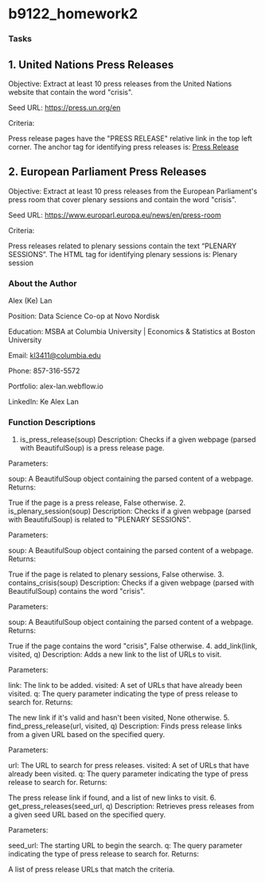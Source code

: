 # b9122_homework2

### Tasks
## 1. United Nations Press Releases
Objective: Extract at least 10 press releases from the United Nations website that contain the word "crisis".

Seed URL: https://press.un.org/en

Criteria:

Press release pages have the "PRESS RELEASE" relative link in the top left corner.
The anchor tag for identifying press releases is: <a href="/en/press-release" hreflang="en">Press Release</a>

## 2. European Parliament Press Releases
Objective: Extract at least 10 press releases from the European Parliament's press room that cover plenary sessions and contain the word "crisis".

Seed URL: https://www.europarl.europa.eu/news/en/press-room

Criteria:

Press releases related to plenary sessions contain the text “PLENARY SESSIONS”.
The HTML tag for identifying plenary sessions is: <span class="ep_name">Plenary session</span>

### About the Author
Alex (Ke) Lan

Position: Data Science Co-op at Novo Nordisk

Education: MSBA at Columbia University | Economics & Statistics at Boston University

Email: kl3411@columbia.edu

Phone: 857-316-5572

Portfolio: alex-lan.webflow.io

LinkedIn: Ke Alex Lan


### Function Descriptions

1. is_press_release(soup)
Description: Checks if a given webpage (parsed with BeautifulSoup) is a press release page.

Parameters:

soup: A BeautifulSoup object containing the parsed content of a webpage.
Returns:

True if the page is a press release, False otherwise.
2. is_plenary_session(soup)
Description: Checks if a given webpage (parsed with BeautifulSoup) is related to "PLENARY SESSIONS".

Parameters:

soup: A BeautifulSoup object containing the parsed content of a webpage.
Returns:

True if the page is related to plenary sessions, False otherwise.
3. contains_crisis(soup)
Description: Checks if a given webpage (parsed with BeautifulSoup) contains the word "crisis".

Parameters:

soup: A BeautifulSoup object containing the parsed content of a webpage.
Returns:

True if the page contains the word "crisis", False otherwise.
4. add_link(link, visited, q)
Description: Adds a new link to the list of URLs to visit.

Parameters:

link: The link to be added.
visited: A set of URLs that have already been visited.
q: The query parameter indicating the type of press release to search for.
Returns:

The new link if it's valid and hasn't been visited, None otherwise.
5. find_press_release(url, visited, q)
Description: Finds press release links from a given URL based on the specified query.

Parameters:

url: The URL to search for press releases.
visited: A set of URLs that have already been visited.
q: The query parameter indicating the type of press release to search for.
Returns:

The press release link if found, and a list of new links to visit.
6. get_press_releases(seed_url, q)
Description: Retrieves press releases from a given seed URL based on the specified query.

Parameters:

seed_url: The starting URL to begin the search.
q: The query parameter indicating the type of press release to search for.
Returns:

A list of press release URLs that match the criteria.
